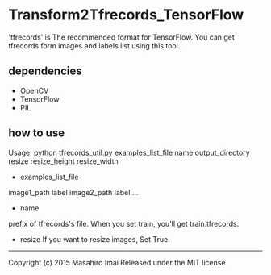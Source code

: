 # Transform2Tfrecords_TensorFlow

'tfrecords' is The recommended format for TensorFlow. You can get tfrecords form images and labels list using this tool.

## dependencies
- OpenCV
- TensorFlow
- PIL

## how to use

Usage: python tfrecords_util.py examples_list_file name output_directory resize resize_height resize_width

- examples_list_file

image1_path label
image2_path label
...


- name

prefix of tfrecords's file. When you set train, you'll get train.tfrecords.


- resize
If you want to resize images, Set True.


---

Copyright (c) 2015 Masahiro Imai
Released under the MIT license
